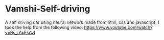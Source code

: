 # Vamshi-Self-driving
A self driving car using neural network made from html, css and javascript. 
I took the help from the following video: https://www.youtube.com/watch?v=Rs_rAxEsAvI
